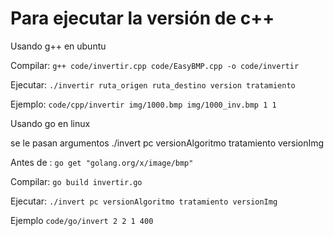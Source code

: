 # Para ejecutar la versión de c++
Usando g++ en ubuntu

Compilar: `g++ code/invertir.cpp code/EasyBMP.cpp -o code/invertir`

Ejecutar: `./invertir ruta_origen ruta_destino version tratamiento`

Ejemplo: `code/cpp/invertir img/1000.bmp img/1000_inv.bmp 1 1`



Usando go en linux

se le pasan argumentos ./invert pc versionAlgoritmo tratamiento versionImg

Antes de : `go get "golang.org/x/image/bmp"`

Compilar: `go build invertir.go`

Ejecutar: `./invert pc versionAlgoritmo tratamiento versionImg`

Ejemplo `code/go/invert 2 2 1 400`
